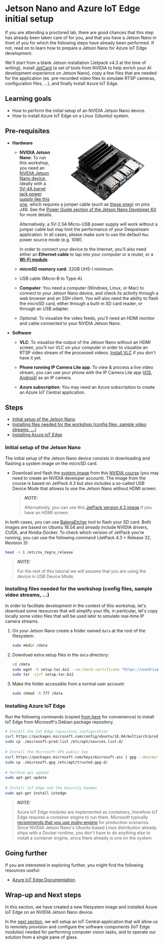 # Jetson Nano and Azure IoT Edge initial setup <!-- omit in toc -->

If you are attending a proctored lab, there are good chances that this step has already been taken care of for you, and that you have a Jetson Nano in front of you for which the following steps have already been performed. If not, read on to learn how to prepare a Jetson Nano for Azure IoT Edge development. 

We'll start from a blank Jetson installation (Jetpack v4.3 at the time of writing), install [JetCard](https://github.com/NVIDIA-AI-IOT/jetcard) (a set of tools from NVIDIA to help enrich your AI development experience on Jetson Nano), copy a few files that are needed for the application (ex. pre-recorded video files to simulate RTSP cameras, configuration files, …), and finally install Azure IoT Edge.

## Learning goals <!-- omit in toc -->

- How to perform the initial setup of an NVIDIA Jetson Nano device.
- How to install Azure IoT Edge on a Linux (Ubuntu) system.

## Pre-requisites <!-- omit in toc -->

<span style="float:right"><img src="./assets/jetson-nano.png" alt="NVIDIA Jetson Nano device used to run Deepstream with IoT Edge"></span>

- **Hardware**

  - **NVIDIA Jetson Nano**: To run this workshop, you need an [NVIDIA Jetson Nano device](https://developer.nvidia.com/embedded/buy/jetson-nano-devkit), ideally with a [5V-4A barrel jack power supply like this one](https://www.adafruit.com/product/1466), which requires a jumper cable (such as [these ones](https://www.amazon.com/120pcs-Multicolor-Jumper-Arduino-Raspberry/dp/B01BAXKDN4/ref=asc_df_B01BAXKDN4/?tag=hyprod-20&linkCode=df0&hvadid=198075247191&hvpos=1o1&hvnetw=g&hvrand=12715964868364075974&hvpone=&hvptwo=&hvqmt=&hvdev=c&hvdvcmdl=&hvlocint=&hvlocphy=9033288&hvtargid=pla-317965496827&psc=1)) on pins J48. See the [Power Guide section of the Jetson Nano Developer Kit](https://developer.nvidia.com/embedded/dlc/jetson-nano-dev-kit-user-guide) for more details.
  
    Alternatively, a 5V-2.5A Micro-USB power supply will work without a jumper cable but may limit the performance of your Deepstream application. In all cases, please make sure to use the default `Max` power source mode (e.g. 10W).

    In order to connect your device to the Internet, you'll also need either an **Ethernet cable** to tap into your computer or a router, or a **[Wi-Fi module](https://www.jetsonhacks.com/2019/04/08/jetson-nano-intel-wifi-and-bluetooth/)**.
  
  - **microSD memory card**: 32GB UHS-I minimum.
  
  - USB cable (Micro-B to Type-A)

  - **Computer**: You need a computer (Windows, Linux, or Mac) to connect to your Jetson Nano device, and check its activity through a web browser and an SSH client. You will also need the ability to flash the microSD card, either through a built-in SD card reader, or through an USB adapter.

  - Optional: To visualize the video feeds, you'll need an HDMI monitor and cable connected to your NVIDIA Jetson Nano.

- **Software**

  - **VLC**: To visualize the output of the Jetson Nano without an HDMI screen, you'll run VLC on your computer in order to visualize an RTSP video stream of the processed videos. [Install VLC](https://www.videolan.org/vlc/index.html) if you don't have it yet.

  - **Phone running IP Camera Lite app**: To view & process a live video stream, you can use your phone with the IP Camera Lite app ([iOS](https://apps.apple.com/us/app/ip-camera-lite/id1013455241), [Android](https://play.google.com/store/apps/details?id=com.shenyaocn.android.WebCam&hl=en_US)) as an IP camera.

  - **Azure subscription**: You may need an Azure subscription to create an Azure IoT Central application.

## Steps <!-- omit in toc -->

- [Initial setup of the Jetson Nano](#initial-setup-of-the-jetson-nano)
- [Installing files needed for the workshop (config files, sample video streams, …)](#installing-files-needed-for-the-workshop-config-files-sample-video-streams-)
- [Installing Azure IoT Edge](#installing-azure-iot-edge)

### Initial setup of the Jetson Nano

The initial setup of the Jetson Nano device consists in downloading and flashing a system image on the microSD card.

- Download and flash the [system image](https://developer.download.nvidia.com/training/nano/dsnano_v1-0-0_20GB_200131A.zip) from this [NVIDIA course](https://courses.nvidia.com/courses/course-v1:DLI+C-IV-02+V1/info) (you may need to create an NVIDIA developer account). The image from the course is based on JetPack 4.3 but also includes a so-called USB Device Mode that allowss to use the Jetson Nano without HDMI screen. 

  > **_NOTE:_**  
  >
  > Alternatively, you can use this [JetPack version 4.3 image](https://developer.nvidia.com/embedded/jetpack) if you have an HDMI screen.

In both cases, you can use [BalenaEtcher](https://www.balena.io/etcher/) tool to flash your SD card. Both images are based on Ubuntu 18.04 and already include NVIDIA drivers, CUDA, and Nvidia-Docker. To check which version of JetPack you're running, you can use the following command (JetPack 4.3 = Release 32, Revision 3):

``` bash
head -n 1 /etc/nv_tegra_release
```

> **_NOTE:_**  
>
> For the rest of this tutorial we will assume that you are using the device in USB Device Mode. 


### Installing files needed for the workshop (config files, sample video streams, …)

In order to facilitate development in the context of this workshop, let's download some resources that will simplify your life, in particular, let's copy locally some video files that will be used later to simulate real-time IP camera streams.

1. On your Jetson Nano create a folder named `data` at the root of the filesystem:

    ```bash
    sudo mkdir /data
    ```

2. Download extra setup files in the `data` directory:

    ```bash
    cd /data
    sudo wget -O setup.tar.bz2 --no-check-certificate "https://onedrive.live.com/download?cid=0C0A4A69A0CDCB4C&resid=0C0A4A69A0CDCB4C%21588625&authkey=ACUlRaKkskctLOA"
    sudo tar -xjvf setup.tar.bz2
    ```

3. Make the folder accessible from a normal user account:

    ```bash
    sudo chmod -R 777 /data
    ```

### Installing Azure IoT Edge

Run the following commands (copied [from here](https://docs.microsoft.com/en-us/azure/iot-edge/how-to-install-iot-edge-linux) for convenience) to install IoT Edge from Microsoft's Debian package repository.

```bash
# Install the IoT Edge repository configuration
curl https://packages.microsoft.com/config/ubuntu/18.04/multiarch/prod.list > ./microsoft-prod.list
sudo cp ./microsoft-prod.list /etc/apt/sources.list.d/

# Install the Microsoft GPG public key
curl https://packages.microsoft.com/keys/microsoft.asc | gpg --dearmor > microsoft.gpg
sudo cp ./microsoft.gpg /etc/apt/trusted.gpg.d/

# Perform apt update
sudo apt-get update

# Install IoT Edge and the Security Daemon
sudo apt-get install iotedge
```

> **_NOTE:_**  
>
> Azure IoT Edge modules are implemented as containers, therefore IoT Edge requires a container engine to run them. Microsoft typically [recommends that you use moby-engine](https://docs.microsoft.com/en-us/azure/iot-edge/support#container-engines) for production scenarios. Since NVIDIA Jetson Nano's Ubuntu-based Linux distribution already ships with a Docker runtime, you don't have to do anything else to install a container engine, since there already is one on the system.

## Going further <!-- omit in toc -->

If you are interested in exploring further, you might find the following resources useful:

- [Azure IoT Edge Documentation](https://docs.microsoft.com/azure/iot-edge).

## Wrap-up and Next steps <!-- omit in toc -->

In this section, we have created a new filesystem image and installed Azure IoT Edge on an NVIDIA Jetson Nano device.

In the [next section](../step-002-provisioning-iot-central-app/), we will setup an IoT Central application that will allow us to remotely provision and configure the software components (IoT Edge modules) needed for performing computer vision tasks, and to operate our solution from a single pane of glass.
